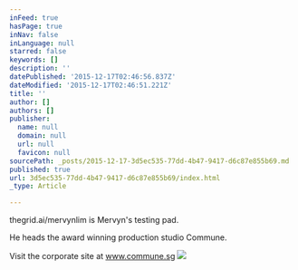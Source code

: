 ```yaml
---
inFeed: true
hasPage: true
inNav: false
inLanguage: null
starred: false
keywords: []
description: ''
datePublished: '2015-12-17T02:46:56.837Z'
dateModified: '2015-12-17T02:46:51.221Z'
title: ''
author: []
authors: []
publisher:
  name: null
  domain: null
  url: null
  favicon: null
sourcePath: _posts/2015-12-17-3d5ec535-77dd-4b47-9417-d6c87e855b69.md
published: true
url: 3d5ec535-77dd-4b47-9417-d6c87e855b69/index.html
_type: Article

---
```

thegrid.ai/mervynlim is Mervyn's testing pad.

He heads the award winning production studio Commune.

Visit the corporate site at www.commune.sg
![](https://the-grid-user-content.s3-us-west-2.amazonaws.com/9cb9fb8e-80ec-48a2-ab16-e0ec50adb014.jpg)